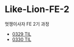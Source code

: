 # Like-Lion-FE-2
멋쟁이사자 FE 2기 과정


- [0329 TIL](https://github.com/bigfile57/Like-Lion-FE-2/blob/39578f64f941b2db5a140c660eaa91a6a9d2d2e7/0329/test.md)   
- [0330 TIL](https://github.com/bigfile57/Like-Lion-FE-2/blob/39578f64f941b2db5a140c660eaa91a6a9d2d2e7/0330/0330.md)

